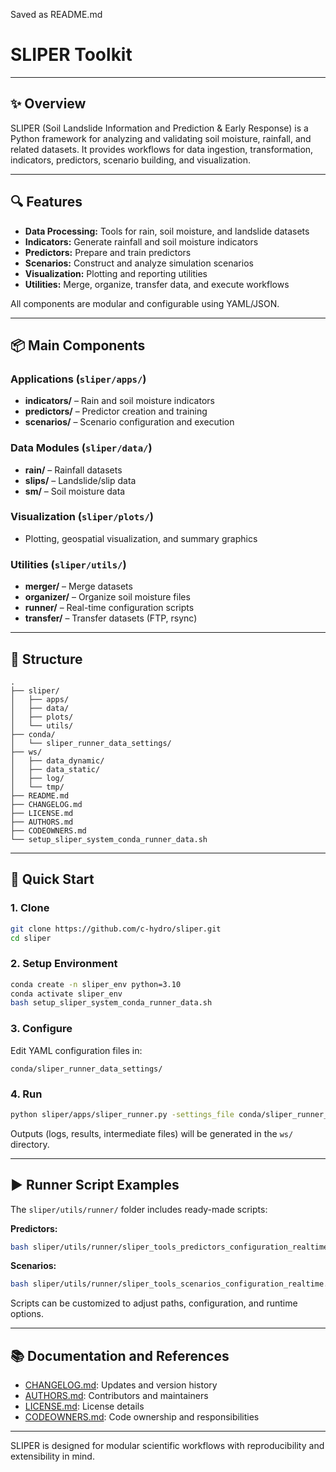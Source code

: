 Saved as README.md

# SLIPER Toolkit

---

## ✨ Overview
SLIPER (Soil Landslide Information and Prediction & Early Response) is a Python framework for analyzing and validating soil moisture, rainfall, and related datasets. It provides workflows for data ingestion, transformation, indicators, predictors, scenario building, and visualization.

---

## 🔍 Features
- **Data Processing:** Tools for rain, soil moisture, and landslide datasets
- **Indicators:** Generate rainfall and soil moisture indicators
- **Predictors:** Prepare and train predictors
- **Scenarios:** Construct and analyze simulation scenarios
- **Visualization:** Plotting and reporting utilities
- **Utilities:** Merge, organize, transfer data, and execute workflows

All components are modular and configurable using YAML/JSON.

---

## 📦 Main Components

### Applications (`sliper/apps/`)
- **indicators/** – Rain and soil moisture indicators
- **predictors/** – Predictor creation and training
- **scenarios/** – Scenario configuration and execution

### Data Modules (`sliper/data/`)
- **rain/** – Rainfall datasets
- **slips/** – Landslide/slip data
- **sm/** – Soil moisture data

### Visualization (`sliper/plots/`)
- Plotting, geospatial visualization, and summary graphics

### Utilities (`sliper/utils/`)
- **merger/** – Merge datasets
- **organizer/** – Organize soil moisture files
- **runner/** – Real-time configuration scripts
- **transfer/** – Transfer datasets (FTP, rsync)

---

## 📂 Structure
```
.
├── sliper/
│   ├── apps/
│   ├── data/
│   ├── plots/
│   └── utils/
├── conda/
│   └── sliper_runner_data_settings/
├── ws/
│   ├── data_dynamic/
│   ├── data_static/
│   ├── log/
│   └── tmp/
├── README.md
├── CHANGELOG.md
├── LICENSE.md
├── AUTHORS.md
├── CODEOWNERS.md
└── setup_sliper_system_conda_runner_data.sh
```

---

## 🚀 Quick Start

### 1. Clone
```bash
git clone https://github.com/c-hydro/sliper.git
cd sliper
```

### 2. Setup Environment
```bash
conda create -n sliper_env python=3.10
conda activate sliper_env
bash setup_sliper_system_conda_runner_data.sh
```

### 3. Configure
Edit YAML configuration files in:
```
conda/sliper_runner_data_settings/
```

### 4. Run
```bash
python sliper/apps/sliper_runner.py -settings_file conda/sliper_runner_data_settings/your_config.yml
```
Outputs (logs, results, intermediate files) will be generated in the `ws/` directory.

---

## ▶ Runner Script Examples
The `sliper/utils/runner/` folder includes ready-made scripts:

**Predictors:**
```bash
bash sliper/utils/runner/sliper_tools_predictors_configuration_realtime.sh
```
**Scenarios:**
```bash
bash sliper/utils/runner/sliper_tools_scenarios_configuration_realtime.sh
```
Scripts can be customized to adjust paths, configuration, and runtime options.

---

## 📚 Documentation and References
- [CHANGELOG.md](CHANGELOG.md): Updates and version history
- [AUTHORS.md](AUTHORS.md): Contributors and maintainers
- [LICENSE.md](LICENSE.md): License details
- [CODEOWNERS.md](CODEOWNERS.md): Code ownership and responsibilities

---

SLIPER is designed for modular scientific workflows with reproducibility and extensibility in mind.

